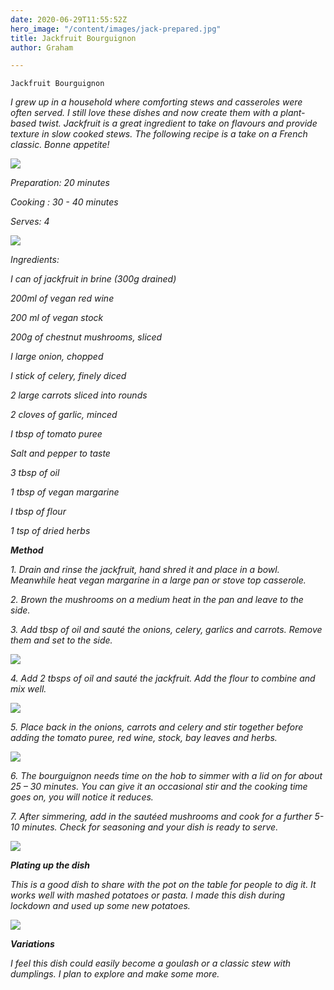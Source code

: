 ```yaml
---
date: 2020-06-29T11:55:52Z
hero_image: "/content/images/jack-prepared.jpg"
title: Jackfruit Bourguignon
author: Graham

---
```

    Jackfruit Bourguignon

_I grew up in a household where comforting stews and casseroles were often served. I still love these dishes and now create them with a plant-based twist.  Jackfruit is a great ingredient to take on flavours and provide texture in slow cooked stews. The following recipe is a take on a French classic. Bonne appetite!_

![](/content/images/jack-prepared.jpg)

_Preparation: 20 minutes_

_Cooking : 30 - 40 minutes_

_Serves: 4_

![](/content/images/jack-ingredients.jpg)

_Ingredients:_

_I can of jackfruit in brine (300g drained)_

_200ml of vegan red wine_

_200 ml of vegan stock_

_200g of chestnut mushrooms, sliced_

_I large onion, chopped_

_I stick of celery, finely diced_

_2 large carrots sliced into rounds_

_2 cloves of garlic, minced_

_I tbsp of tomato puree_

_Salt and pepper to taste_

_3 tbsp of oil_

_1 tbsp of vegan margarine_

_I tbsp of flour_

_1 tsp of dried herbs_

**_Method_**

_1. Drain and rinse the jackfruit, hand shred it and place in a bowl. Meanwhile heat vegan margarine in a large pan or stove top casserole._

_2. Brown the mushrooms on a medium heat in the pan and leave to the side._

_3. Add tbsp of oil and sauté the onions, celery, garlics and carrots. Remove them and set to the side._

![](/content/images/saute-jack.jpg)

_4. Add 2 tbsps of oil and sauté the jackfruit. Add the flour to combine and mix well._

![](/content/images/jack-jack.jpg)

_5. Place back in the onions, carrots and celery and stir together before adding the tomato puree, red wine, stock, bay leaves and herbs._

![](/content/images/jack-stirred.jpg)

_6. The bourguignon needs time on the hob to simmer with a lid on for about 25 – 30 minutes. You can give it an occasional stir and the cooking time goes on, you will notice it reduces._

_7. After simmering, add in the sautéed mushrooms and cook for a further 5-10 minutes. Check for seasoning and your dish is ready to serve._

![](/content/images/jack-bourg.jpg)

**_Plating up the dish_**

_This is a good dish to share with the pot on the table for people to dig it. It works well with mashed potatoes or pasta. I made this dish during lockdown and used up some new potatoes._

![](/content/images/jack-pasta.jpg)

**_Variations_**

_I feel this dish could easily become a goulash or a classic stew with dumplings. I plan to explore and make some more._